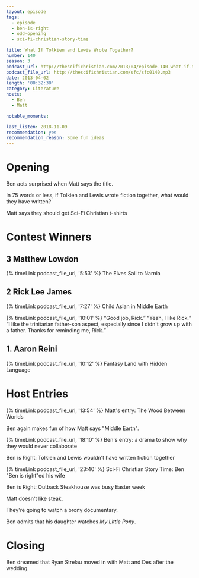 ```yaml
---
layout: episode
tags:
  - episode
  - ben-is-right
  - odd-opening
  - sci-fi-christian-story-time

title: What If Tolkien and Lewis Wrote Together?
number: 140
season: 3
podcast_url: http://thescifichristian.com/2013/04/episode-140-what-if-tolkien-and-lewis-wrote-together/
podcast_file_url: http://thescifichristian.com/sfc/sfc0140.mp3
date: 2013-04-02
length: '00:32:30'
category: Literature
hosts:
  - Ben
  - Matt

notable_moments:

last_listen: 2018-11-09
recommendation: yes
recommendation_reason: Some fun ideas
---
```

# Opening
Ben acts surprised when Matt says the title. 

In 75 words or less, if Tolkien and Lewis wrote fiction together, what would they have written?

Matt says they should get Sci-Fi Christian t-shirts 



# Contest Winners

## 3 Matthew Lowdon 
{% timeLink podcast_file_url, '5:53' %}
The Elves Sail to Narnia

## 2 Rick Lee James
{% timeLink podcast_file_url, '7:27' %}
Child Aslan in Middle Earth

<div class="quote">
  {% timeLink podcast_file_url, '10:01' %}
  <span class="quote-context is-size-6"></span>
  <q class="matt">Good job, Rick.</q>
  <q class="ben">Yeah, I like Rick.</q>
  <q class="matt">I like the trinitarian father-son aspect, especially since I didn't grow up with a father. Thanks for reminding me, Rick.</q>
</div>

## 1. Aaron Reini 
{% timeLink podcast_file_url, '10:12' %} Fantasy Land with Hidden Language

# Host Entries
{% timeLink podcast_file_url, '13:54' %}  Matt's entry: The Wood Between Worlds

Ben again makes fun of how Matt says "Middle Earth".

{% timeLink podcast_file_url, '18:10' %} Ben's entry: a drama to show why they would never collaborate

Ben is Right: Tolkien and Lewis wouldn't have written fiction together

{% timeLink podcast_file_url, '23:40' %} Sci-Fi Christian Story Time: Ben "Ben is right"ed his wife

Ben is Right: Outback Steakhouse was busy Easter week

Matt doesn't like steak. 

They're going to watch a brony documentary. 

Ben admits that his daughter watches <i class="work-title">My Little Pony</i>. 



# Closing
Ben dreamed that Ryan Strelau moved in with Matt and Des after the wedding.